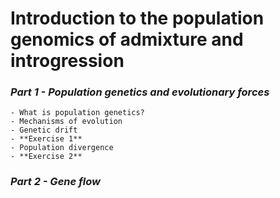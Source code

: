 # Introduction to the population genomics of admixture and introgression

### ***Part 1 - Population genetics and evolutionary forces***
    - What is population genetics?
    - Mechanisms of evolution
    - Genetic drift
    - **Exercise 1**
    - Population divergence
    - **Exercise 2**

### ***Part 2 - Gene flow***
